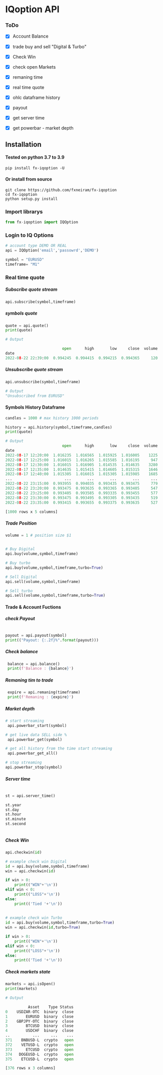# IQoption API

### ToDo

- [x] Account Balance 
- [x] trade buy and sell "Digital & Turbo"
- [x] Check Win
- [x] check open Markets
- [x] remaning time
- [x] real time quote
- [x] ohlc dataframe history
- [x] payout
- [x] get server time
- [x] get powerbar - market depth


## Installation
#### Tested on python 3.7 to 3.9
```
pip install fx-iqoption -U
```
#### Or install from source

```
git clone https://github.com/fxneiram/fx-iqoption
cd fx-iqoption
python setup.py install

```

### Import librarys 

```python
from fx-iqoption import IQOption

```

### Login to IQ Options

```python
# account type DEMO OR REAL
api = IQOption('email','passowrd','DEMO') 

symbol = "EURUSD"
timeframe= "M1"
```
### Real time quote

##### Subscribe quote stream 
```python
api.subscribe(symbol,timeframe)
```
##### symbols quote  
```python
quote = api.quote()
print(quote)

# Output

                         open      high       low     close  volume
date                                                               
2022-08-22 22:39:00  0.994245  0.994415  0.994215  0.994365     120
```
##### Unsubscribe quote stream  
```python
api.unsubscribe(symbol,timeframe)

# Output
"Unsubscribed from EURUSD"
```

#### Symbols History Dataframe
```python
candles = 1000 # max history 1000 periods

history = api.history(symbol,timeframe,candles)
print(quote)

# Output
                         open      high       low     close  volume
date                                                               
2022-08-17 12:20:00  1.016235  1.016565  1.015925  1.016005    1225
2022-08-17 12:25:00  1.016015  1.016265  1.015585  1.016195     947
2022-08-17 12:30:00  1.016015  1.016905  1.014535  1.014635    3280
2022-08-17 12:35:00  1.014635  1.015415  1.014605  1.015315    1646
2022-08-17 12:40:00  1.015305  1.016015  1.015305  1.015985    1685
...                       ...       ...       ...       ...     ...
2022-08-22 23:15:00  0.993955  0.994035  0.993435  0.993475     779
2022-08-22 23:20:00  0.993475  0.993635  0.993365  0.993405     547
2022-08-22 23:25:00  0.993405  0.993585  0.993335  0.993455     577
2022-08-22 23:30:00  0.993475  0.993495  0.993305  0.993435     519
2022-08-22 23:35:00  0.993415  0.993655  0.993375  0.993635     527

[1000 rows x 5 columns]
```



##### Trade Position

```python
volume = 1 # position size $1


# Buy Digital
api.buy(volume,symbol,timeframe)

# Buy turbo
api.buy(volume,symbol,timeframe,turbo=True)

# Sell Digital
api.sell(volume,symbol,timeframe)

# Sell turbo
api.sell(volume,symbol,timeframe,turbo=True)

```



#### Trade & Account Fuctions

##### check Payout
```python

payout = api.payout(symbol) 
print(("Payout: {:.2f}%".format(payout)))
```
##### Check balance
```python
 balance = api.balance()
 print(f'Balance : {balance}')
```

##### Remaning tim to trade 
```python
 expire = api.remaning(timeframe)
 print(f'Remaning : {expire}')
```
##### Market depth
```python
# start streaming
 api.powerbar_start(symbol)

# get live data SELL side %
 api.powerbar_get(symbol)

# get all history from the time start streaming
 api.powerbar_get_all()

# stop streaming
api.powerbar_stop(symbol)
```

##### Server time
```python
 
st = api.server_time()

st.year
st.day
st.hour
st.minute
st.second
 

```

##### Check Win
```python
api.checkwin(id)

# example check win Digital 
id = api.buy(volume,symbol,timeframe)
win = api.checkwin(id)

if win > 0:
    print(("WIN"+'\n'))
elif win < 0:                                            
    print(("LOSS"+'\n'))
else:
    print(('Tied '+'\n'))
    
    
# example check win Turbo
id = api.buy(volume,symbol,timeframe,turbo=True)
win = api.checkwin(id,turbo=True)

if win > 0:
    print(("WIN"+'\n'))
elif win < 0:                                            
    print(("LOSS"+'\n'))
else:
    print(('Tied '+'\n'))    
```

##### Check markets state
```python
markets = api.isOpen()
print(markets)

# Output

          Asset    Type Status
0    USDZAR-OTC  binary  close
1        EURUSD  binary  close
2    GBPJPY-OTC  binary  close
3        BTCUSD  binary  close
4        USDCHF  binary  close
..          ...     ...    ...
371    BNBUSD-L  crypto   open
372    VETUSD-L  crypto   open
373      ETCUSD  crypto   open
374   DOGEUSD-L  crypto   open
375    ETCUSD-L  crypto   open

[376 rows x 3 columns]

```


